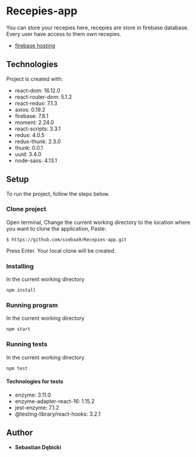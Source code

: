 # Recepies-app

You can store your recepies here, recepies are store in firebase database. Every user have access to them own recepies. 

* [firebase hosting](https://recepiesapp.web.app/ )

## Technologies
Project is created with:
* react-dom: 16.12.0
* react-router-dom: 5.1.2
* react-redux: 7.1.3
* axios: 0.19.2
* firebase: 7.8.1
* moment: 2.24.0
* react-scripts: 3.3.1
* redux: 4.0.5
* redux-thunk: 2.3.0
* thunk: 0.0.1
* uuid: 3.4.0
* node-sass: 4.13.1

## Setup

To run the project, follow the steps below.

### Clone project

Open terminal,
Change the current working directory to the location where you want to clone the application,
Paste:
```
$ https://github.com/ssebaa9/Recepies-app.git
```
Press Enter. Your local clone will be created.

### Installing

In the current working directory

```
npm install
```

### Running program

In the current working directory

```
npm start
```

### Running tests

In the current working directory

```
npm test
```

#### Technologies for tests
 
* enzyme: 3.11.0
* enzyme-adapter-react-16: 1.15.2
* jest-enzyme: 7.1.2
* @testing-library/react-hooks: 3.2.1


## Author

* **Sebastian Dębicki** 
